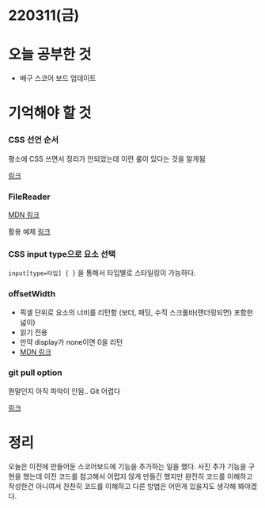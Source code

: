 # 220311(금)

# 오늘 공부한 것

- 배구 스코어 보드 업데이트

# 기억해야 할 것

### CSS 선언 순서

평소에 CSS 쓰면서 정리가 안되었는데 이런 룰이 있다는 것을 알게됨

[링크](https://moo-you.tistory.com/21)

### FileReader

[MDN 링크](https://developer.mozilla.org/ko/docs/Web/API/FileReader)

활용 예제 [링크](https://developer.mozilla.org/en-US/docs/Web/API/File/Using_files_from_web_applications)

### CSS input type으로 요소 선택

`input[type=타입] { }` 을 통해서 타입별로 스타일링이 가능하다.

### offsetWidth

- 픽셀 단위로 요소의 너비를 리턴함 (보더, 패딩, 수직 스크롤바(랜더링되면) 포함한 넓이)
- 읽기 전용
- 만약 display가 none이면 0을 리턴
- [MDN 링크](https://developer.mozilla.org/en-US/docs/Web/API/HTMLElement/offsetWidth)

### git pull option

뭔말인지 아직 파악이 안됨.. Git 어렵다

[링크](https://sanghye.tistory.com/43)

# 정리

오늘은 이전에 만들어둔 스코어보드에 기능을 추가하는 일을 했다. 사진 추가 기능을 구현을 했는데 이전 코드를 참고해서 어렵지 않게 만들긴 했지만 완전히 코드를 이해하고 작성한건 아니여서 찬찬히 코드를 이해하고 다른 방법은 어떤게 있을지도 생각해 봐야겠다.
